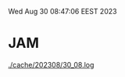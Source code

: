 Wed Aug 30 08:47:06 EEST 2023
# JAM
<a href='./cache/202308/30_08.log'>./cache/202308/30_08.log</a>
